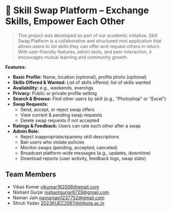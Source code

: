 # 🤝 **Skill Swap Platform** – Exchange Skills, Empower Each Other

>This project was developed as part of our academic initiative.
Skill Swap Platform is a collaborative and structured mini application that allows users to list skills they can offer and request others in return.
With user-friendly features, admin tools, and peer interaction, it encourages mutual learning and community growth.

**Features:**
- **Basic Profile:** Name, location (optional), profile photo (optional)  
- **Skills Offered & Wanted:** List of skills offered; list of skills wanted  
- **Availability:** e.g., weekends, evenings  
- **Privacy:** Public or private profile setting  
- **Search & Browse:** Find other users by skill (e.g., “Photoshop” or “Excel”)  
- **Swap Requests:**  
  - Send, accept, or reject swap offers  
  - View current & pending swap requests  
  - Delete swap requests if not accepted  
- **Ratings & Feedback:** Users can rate each other after a swap  
- **Admin Role:**  
  - Reject inappropriate/spammy skill descriptions  
  - Ban users who violate policies  
  - Monitor swaps (pending, accepted, canceled)  
  - Broadcast platform-wide messages (e.g., updates, downtime)  
  - Download reports (user activity, feedback logs, swap stats)
    

## Team Members
- Vikas Kumar  vikumar162006@gmail.com
- Nishant Gurjar  nishantgurjar6729@gmail.com
- Naman Jain    namanjain1237752@gmail.com
- Shruti Yadav   2023KUEC2067@iiitkota.ac.in
